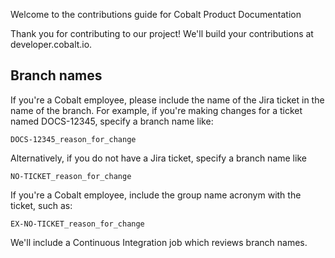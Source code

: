 Welcome to the contributions guide for Cobalt Product Documentation

Thank you for contributing to our project! We'll build your contributions at
developer.cobalt.io.

## Branch names

If you're a Cobalt employee, please include the name of the Jira ticket in the name of the
branch. For example, if you're making changes for a ticket named DOCS-12345, specify a
branch name like:

```
DOCS-12345_reason_for_change
```

Alternatively, if you do not have a Jira ticket, specify a branch name like 

```
NO-TICKET_reason_for_change
```

If you're a Cobalt employee, include the group name acronym with the ticket, such as:

```
EX-NO-TICKET_reason_for_change
```

We'll include a Continuous Integration job which reviews branch names.